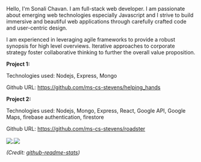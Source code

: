 Hello, I'm Sonali Chavan. I am full-stack web developer. I am passionate about emerging web technologies especially Javascript and I strive to build immersive and beautiful web applications through carefully crafted code and user-centric design.

I am experienced in leveraging agile frameworks to provide a robust synopsis for high level overviews. Iterative approaches to corporate strategy foster collaborative thinking to further the overall value proposition.

**Project 1:**

Technologies used: Nodejs, Express, Mongo 

Github URL: https://github.com/ms-cs-stevens/helping_hands

**Project 2:**

Technologies used: Nodejs, Mongo, Express, React, Google API, Google Maps, firebase authentication, firestore

Github URL: https://github.com/ms-cs-stevens/roadster

<a href="https://github.com/anuraghazra/github-readme-stats">
  <img align="center" src="https://github-readme-stats.vercel.app/api?username=SonaliChavan95&show_icons=true&theme=gruvbox" />
</a>
<a href="https://github.com/anuraghazra/convoychat">
  <img align="center" src="https://github-readme-stats.vercel.app/api/top-langs/?username=SonaliChavan95&layout=compact&theme=gruvbox&langs_count=8" />
</a>

*(Credit: [github-readme-stats](https://github.com/anuraghazra/github-readme-stats))*
